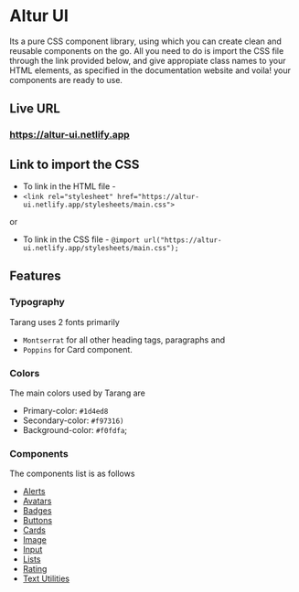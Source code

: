 
# Altur UI

  

Its a pure CSS component library, using which you can create clean and reusable components on the go. All you need to do is import the CSS file through the link provided below, and give appropiate class names to your HTML elements, as specified in the documentation website and voila! your components are ready to use.

## Live URL

### <https://altur-ui.netlify.app>  


## Link to import the CSS

  

- To link in the HTML file -   
- `<link rel="stylesheet" href="https://altur-ui.netlify.app/stylesheets/main.css">`

or

- To link in the CSS file - ```@import url("https://altur-ui.netlify.app/stylesheets/main.css");```

  

## Features

### Typography
 Tarang uses 2 fonts primarily 
-  `Montserrat` for all other heading tags, paragraphs and 
- `Poppins` for Card component. 

### Colors
 The main colors used by Tarang are
 
 - Primary-color: `#1d4ed8`
 - Secondary-color: `#f97316)`	
 - Background-color: `#f0fdfa`;
 
 ### Components
 The components list is as follows
 
 - [Alerts](https://altur-ui.netlify.app/documentation/alert.html)
 - [Avatars](https://altur-ui.netlify.app/documentation/avatar.html)
 - [Badges](https://altur-ui.netlify.app/documentation/badge.html)
 - [Buttons](https://altur-ui.netlify.app/documentation/button.html)
 - [Cards](https://altur-ui.netlify.app/documentation/card.html)
 - [Image](https://altur-ui.netlify.app/documentation/image.html)
 - [Input](https://altur-ui.netlify.app/documentation/input.html)
 - [Lists](https://altur-ui.netlify.app/documentation/list.html)
 - [Rating](https://altur-ui.netlify.app/documentation/rating.html)
 - [Text Utilities](https://altur-ui.netlify.app/documentation/text-utility.html)
 
